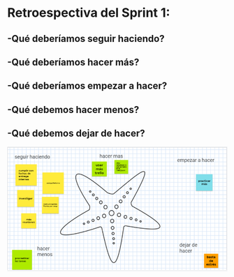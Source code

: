 # Retroespectiva del Sprint 1:
## -Qué deberíamos seguir haciendo?
## -Qué deberíamos hacer más?
## -Qué deberíamos empezar a hacer? 
## -Qué debemos hacer menos? 
## -Qué debemos dejar de hacer?
![alt text](retro2.png)